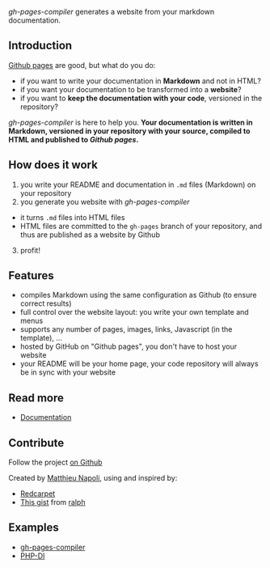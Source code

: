 *gh-pages-compiler* generates a website from your markdown documentation.

## Introduction

[Github pages](http://pages.github.com/) are good, but what do you do:

* if you want to write your documentation in **Markdown** and not in HTML?
* if you want your documentation to be transformed into a **website**?
* if you want to **keep the documentation with your code**, versioned in the repository?

*gh-pages-compiler* is here to help you. **Your documentation is written in Markdown,
versioned in your repository with your source, compiled to HTML and published to *Github pages*.**

## How does it work

1. you write your README and documentation in `.md` files (Markdown) on your repository
2. you generate you website with *gh-pages-compiler*
  - it turns `.md` files into HTML files
  - HTML files are committed to the `gh-pages` branch of your repository, and thus are published as a website by Github
3. profit!

## Features

* compiles Markdown using the same configuration as Github (to ensure correct results)
* full control over the website layout: you write your own template and menus
* supports any number of pages, images, links, Javascript (in the template), …
* hosted by GitHub on "Github pages", you don't have to host your website
* your README will be your home page, your code repository will always be in sync with your website

## Read more

* [Documentation](doc/)

## Contribute

Follow the project [on Github](https://github.com/mnapoli/gh-pages-compiler/)

Created by [Matthieu Napoli](https://github.com/mnapoli), using and inspired by:

* [Redcarpet](https://github.com/vmg/redcarpet)
* [This gist](https://gist.github.com/1300939) from [ralph](https://gist.github.com/ralph)

## Examples

* [gh-pages-compiler](http://mnapoli.github.io/gh-pages-compiler/)
* [PHP-DI](http://php-di.org/)
